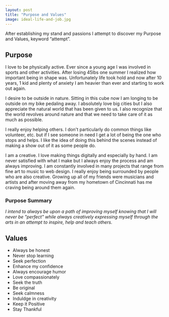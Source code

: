 ```yaml
---
layout: post
title: "Purpose and Values"
image: ideal-life-and-job.jpg
---
```


After establishing my stand and passions I attempt to discover my Purpose and Values, keyword “attempt”.

## Purpose

I love to be physically active. Ever since a young age I was involved in sports and other activities. After losing 45lbs one summer I realized how important being in shape was. Unfortunately life took hold and now after 10 years, 1 kid and plenty of anxiety I am heavier than ever and starting to work out again.

I desire to be outside in nature. Sitting in this cube now I am longing to be outside on my bike pedaling away. I absolutely love big cities but I also appreciate the natural world that has been given to us. I also recognize that the world revolves around nature and that we need to take care of it as much as possible. 

I really enjoy helping others. I don't particularly do common things like volunteer, etc. but if I see someone in need I get a lot of being the one who stops and helps. I like the idea of doing this behind the scenes instead of making a show out of it as some people do. 

I am a creative. I love making things digitally and especially by hand. I am never satisfied with what I make but I always enjoy the process and am always improving. I am constantly involved in many projects that range from fine art to music to web design. I really enjoy being surrounded by people who are also creative. Growing up all of my friends were musicians and artists and after moving away from my hometown of Cincinnati has me craving being around them again. 

### Purpose Summary

*I intend to always be upon a path of improving myself knowing that I will never be "perfect" while always creatively expressing myself through the arts in an attempt to inspire, help and teach others.*


## Values

- Always be honest
- Never stop learning
- Seek perfection
- Enhance my confidence
- Always encourage humor
- Love compassionately
- Seek the truth
- Be original
- Seek calmness
- Induldge in creativity
- Keep it Positive
- Stay Thankful


